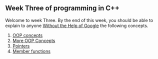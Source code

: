 ## Week Three of programming in C++ 
Welcome to week Three. By the end of this week, you should be able to explain to anyone [Without the Help of Google](https://fs.blog/feynman-learning-technique/?fbclid=IwAR2K5_BGPVo0QjJXkOIIqNsqcXK4lTskPWJvA0asKQIGtCPWaQBdKmj1Ztg) the following concepts. 

1. [OOP concepts](https://www.javatpoint.com/cpp-oops-concepts)
2. [More OOP Concepts](https://www.google.com/search?q=object+oriented+programming+c)
3. [Pointers](https://www.guru99.com/cpp-pointers.html)
4. [Member functions](https://www.tutorialspoint.com/cplusplus/cpp_class_member_functions.htm)
